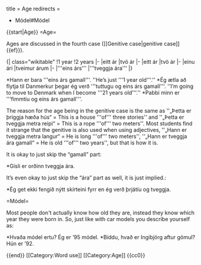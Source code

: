 title = Age
redirects =
- Módel#Módel
>>>>

<level a1/>
{{start|Age}}
=Age=

Ages are discussed in the fourth case ([[Genitive case|genitive case]] {{ef}}).

{| class="wikitable"
!1 year
!2 years
|-
|eitt ár
|tvö ár
|-
|eitt ár
|tvö ár
|-
|einu ári
|tveimur árum
|-
|'''eins árs'''
|'''tveggja ára'''
|}

*Hann er bara '''eins árs gamall'''. ''He’s just '''1 year old'''.''
*Ég ætla að flytja til Danmerkur þegar ég verð '''tuttugu og eins árs gamall'''. ''I’m going to move to Denmark when I become '''21 years old'''.''
*Pabbi minn er '''fimmtíu og eins árs gamall'''.

The reason for the age being in the genitive case is the same as ''„Þetta er þriggja hæða hús“ = This is a house '''of''' three stories'' and ''„Þetta er tveggja metra reipi“ = This is a rope '''of''' two meters''. Most students find it strange that the genitive is also used when using adjectives, ''„Hann er tveggja metra langur“ = He is long '''of''' two meters'', ''„Hann er tveggja ára gamall“ = He is old '''of''' two years'', but that is how it is.

It is okay to just skip the “gamall” part:

*Gísli er orðinn tveggja ára.

It’s even okay to just skip the “ára” part as well, it is just implied.:

*Ég get ekki fengið nýtt skírteini fyrr en ég verð þrjátíu og tveggja.

=Módel=

Most people don't actually know how old they are, instead they know which year they were born in. So, just like with car models you describe yourself as:

*Hvaða módel ertu? Ég er ’95 módel.
*Bíddu, hvað er Ingibjörg aftur gömul? Hún er ’92.

{{end}}
[[Category:Word use]]
[[Category:Age]]
<noinclude>{{cc0}}</noinclude>